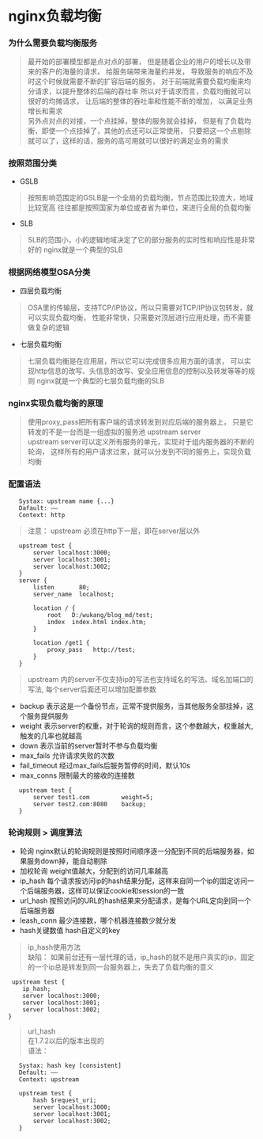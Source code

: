 # nginx负载均衡

### 为什么需要负载均衡服务
> 最开始的部署模型都是点对点的部署，
  但是随着企业的用户的增长以及带来的客户的海量的请求，
  给服务端带来海量的并发，
  导致服务的响应不及时这个时候就需要不断的扩容后端的服务，
  对于前端就需要负载均衡来均分请求，以提升整体的后端的吞吐率
  所以对于请求而言，负载均衡就可以很好的均摊请求，
  让后端的整体的吞吐率和性能不断的增加，
  以满足业务增长和需求  
> 另外点对点的对接，一个点挂掉，整体的服务就会挂掉，
  但是有了负载均衡，即使一个点挂掉了，其他的点还可以正常使用，
  只要把这一个点剔除就可以了，这样的话，服务的高可用就可以很好的满足业务的需求

### 按照范围分类
 * GSLB
 > 按照影响范围定的GSLB是一个全局的负载均衡，节点范围比较庞大，地域比较宽高
   往往都是按照国家为单位或者省为单位，来进行全局的负载均衡
 * SLB
 > SLB的范围小，小的逻辑地域决定了它的部分服务的实时性和响应性是非常好的
   nginx就是一个典型的SLB
### 根据网络模型OSA分类
 * 四层负载均衡
 > OSA里的传输层，支持TCP/IP协议，所以只需要对TCP/IP协议包转发，就可以实现负载均衡，
   性能非常快，只需要对顶层进行应用处理，而不需要做复杂的逻辑
 * 七层负载均衡
 > 七层负载均衡是在应用层，所以它可以完成很多应用方面的请求，
   可以实现http信息的改写、头信息的改写、安全应用信息的控制以及转发等等的规则
   nginx就是一个典型的七层负载均衡的SLB
 
### nginx实现负载均衡的原理
 > 使用proxy_pass把所有客户端的请求转发到对应后端的服务器上，
   只是它转发的不是一台而是一组虚拟的服务池  upstream server   
   upstream server可以定义所有服务的单元，实现对于组内服务器的不断的轮询，
   这样所有的用户请求过来，就可以分发到不同的服务上，实现负载均衡
   
### 配置语法
 ```
    Systax: upstream name {...}
    Dafault: ——
    Context: http
 ```
 > 注意：  upstream 必须在http下一层，即在server层以外
 ```
    upstream test {
        server localhost:3000;
        server localhost:3001;
        server localhost:3002;
    }
    server {
        listen       80;
        server_name  localhost;
        
        location / {
            root   D:/wukang/blog_md/test;
            index  index.html index.htm;
        }

        location /get1 {
            proxy_pass   http://test;
        }
    }
 ```
 > upstream 内的server不仅支持ip的写法也支持域名的写法、域名加端口的写法,
   每个server后面还可以增加配置参数
   * backup        表示这是一个备份节点，正常不提供服务，当其他服务全部挂掉，这个服务提供服务
   * weight        表示server的权重，对于轮询的规则而言，这个参数越大，权重越大,触发的几率也就越高
   * down          表示当前的server暂时不参与负载均衡
   * max_fails     允许请求失败的次数
   * fail_timeout  经过max_fails后服务暂停的时间，默认10s
   * max_conns     限制最大的接收的连接数
 ```
    upstream test {
        server test1.com         weight=5;
        server test2.com:8080    backup;
    }
 ```
### 轮询规则 > 调度算法
 * 轮询         nginx默认的轮询规则是按照时间顺序逐一分配到不同的后端服务器，如果服务down掉，能自动剔除  
 * 加权轮询     weight值越大，分配到的访问几率越高
 * ip_hash     每个请求按访问ip的hash结果分配，这样来自同一个ip的固定访问一个后端服务器，这样可以保证cookie和session的一致
 * url_hash    按照访问的URL的hash结果来分配请求，是每个URL定向到同一个后端服务器
 * leash_conn  最少连接数，哪个机器连接数少就分发
 * hash关键数值 hash自定义的key
 > ip_hash使用方法  
   缺陷： 如果前台还有一层代理的话，ip_hash的就不是用户真实的ip，固定的一个ip总是转发到同一台服务器上，失去了负载均衡的意义
 ```
  upstream test {
     ip_hash;
     server localhost:3000;
     server localhost:3001;
     server localhost:3002;
 }
 ```  
 > url_hash   
   在1.7.2以后的版本出现的  
   语法：  
 ```
    Systax: hash key [consistent]
    Default: ——
    Context: upstream
 ```
 ```
    upstream test {
        hash $request_uri;
        server localhost:3000;
        server localhost:3001;
        server localhost:3002;
    }
 ```
  